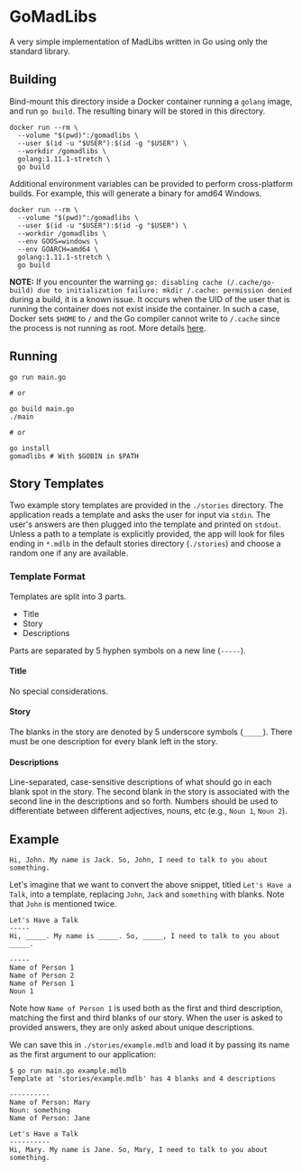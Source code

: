 # GoMadLibs

A very simple implementation of MadLibs written in Go using only the standard library.

## Building

Bind-mount this directory inside a Docker container running a `golang` image, and run `go build`. The resulting binary will be stored in this directory.

```shell
docker run --rm \
  --volume "$(pwd)":/gomadlibs \
  --user $(id -u "$USER"):$(id -g "$USER") \
  --workdir /gomadlibs \
  golang:1.11.1-stretch \
  go build
```

Additional environment variables can be provided to perform cross-platform builds. For example, this will generate a binary for amd64 Windows.

```shell
docker run --rm \
  --volume "$(pwd)":/gomadlibs \
  --user $(id -u "$USER"):$(id -g "$USER") \
  --workdir /gomadlibs \
  --env GOOS=windows \
  --env GOARCH=amd64 \
  golang:1.11.1-stretch \
  go build
```

**NOTE:** If you encounter the warning `go: disabling cache (/.cache/go-build) due to initialization failure: mkdir /.cache: permission denied` during a build, it is a known issue. It occurs when the UID of the user that is running the container does not exist inside the container. In such a case, Docker sets `$HOME` to `/` and the Go compiler cannot write to `/.cache` since the process is not running as root. More details [here](https://go-review.googlesource.com/c/go/+/122487).

## Running

```shell
go run main.go

# or

go build main.go
./main

# or

go install
gomadlibs # With $GOBIN in $PATH
```

## Story Templates

Two example story templates are provided in the `./stories` directory.
The application reads a template and asks the user for input via `stdin`.
The user's answers are then plugged into the template and printed on `stdout`. 
Unless a path to a template is explicitly provided, the app will look for files ending in `*.mdlb` in the default stories directory (`./stories`) and choose a random one if any are available.

### Template Format

Templates are split into 3 parts.

* Title
* Story
* Descriptions

Parts are separated by 5 hyphen symbols on a new line (`-----`).

#### Title

No special considerations.

#### Story

The blanks in the story are denoted by 5 underscore symbols (`_____`). There must be one description for every blank left in the story.

#### Descriptions

Line-separated, case-sensitive descriptions of what should go in each blank spot in the story. The second blank in the story is associated with the second line in the descriptions and so forth. Numbers should be used to differentiate between different adjectives, nouns, etc (e.g., `Noun 1`, `Noun 2`).

## Example

```text
Hi, John. My name is Jack. So, John, I need to talk to you about something.
```

Let's imagine that we want to convert the above snippet, titled `Let's Have a Talk`, into a template, replacing `John`, `Jack` and `something` with blanks. Note that `John` is mentioned twice.

```text
Let's Have a Talk
-----
Hi, _____. My name is _____. So, _____, I need to talk to you about _____.

-----
Name of Person 1
Name of Person 2
Name of Person 1
Noun 1
```

Note how `Name of Person 1` is used both as the first and third description, matching the first and third blanks of our story. When the user is asked to provided answers, they are only asked about unique descriptions.

We can save this in `./stories/example.mdlb` and load it by passing its name as the first argument to our application:

```text
$ go run main.go example.mdlb
Template at 'stories/example.mdlb' has 4 blanks and 4 descriptions

----------
Name of Person: Mary
Noun: something
Name of Person: Jane

Let's Have a Talk
----------
Hi, Mary. My name is Jane. So, Mary, I need to talk to you about something.
```
